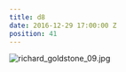 ```yaml
---
title: d8
date: 2016-12-29 17:00:00 Z
position: 41
---
```


![richard_goldstone_09.jpg](/uploads/richard_goldstone_09.jpg)
